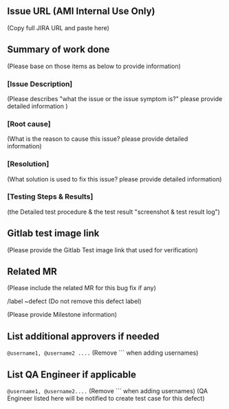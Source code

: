 ## Issue URL (AMI Internal Use Only)
(Copy full JIRA URL and paste here)

## Summary of work done
(Please base on those items as below to provide information)

### [Issue Description] 
(Please describes "what the issue or the issue symptom is?" please provide detailed information )

### [Root cause]
(What is the reason to cause this issue? please provide detailed information)

### [Resolution]
(What solution is used to fix this issue? please provide detailed information)

### [Testing Steps & Results]
(the Detailed test procedure & the test result "screenshot & test result log")

## Gitlab test image link
(Please provide the Gitlab Test image link that used for verification)

## Related MR
(Please include the related MR for this bug fix if any)

/label ~defect
(Do not remove this defect label)

(Please provide Milestone information)

## List additional approvers if needed
```@username1, @username2 ....``` (Remove ``` when adding usernames)

## List QA Engineer if applicable 
```@username1, @username2....``` (Remove ``` when adding usernames)
(QA Engineer listed here will be notified to create test case for this defect)

